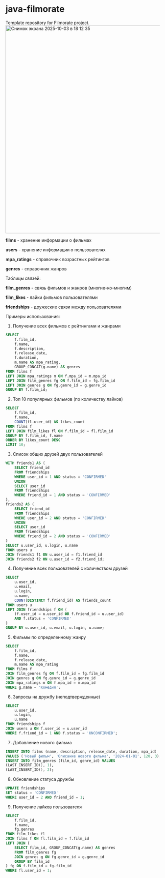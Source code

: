 # java-filmorate
Template repository for Filmorate project.
<img width="781" height="677" alt="Снимок экрана 2025-10-03 в 18 12 35" src="https://github.com/user-attachments/assets/7cea28de-3c01-4240-86df-20cb03c1add2" />

**films** - хранение информации о фильмах

**users** - хранение информации о пользователях  

**mpa_ratings** - справочник возрастных рейтингов

**genres** - справочник жанров

Таблицы связей:

**film_genres** - связь фильмов и жанров (многие-ко-многим)

**film_likes** - лайки фильмов пользователями

**friendships** - дружеские связи между пользователями

Примеры использования:

1. Получение всех фильмов с рейтингами и жанрами
```sql
SELECT 
    f.film_id,
    f.name,
    f.description,
    f.release_date,
    f.duration,
    m.name AS mpa_rating,
    GROUP_CONCAT(g.name) AS genres
FROM films f
LEFT JOIN mpa_ratings m ON f.mpa_id = m.mpa_id
LEFT JOIN film_genres fg ON f.film_id = fg.film_id
LEFT JOIN genres g ON fg.genre_id = g.genre_id
GROUP BY f.film_id;
```

2. Топ 10 популярных фильмов (по количеству лайков)
```sql
SELECT 
    f.film_id,
    f.name,
    COUNT(fl.user_id) AS likes_count
FROM films f
LEFT JOIN film_likes fl ON f.film_id = fl.film_id
GROUP BY f.film_id, f.name
ORDER BY likes_count DESC
LIMIT 10;
```

3. Список общих друзей двух пользователей
```sql
WITH friends1 AS (
    SELECT friend_id 
    FROM friendships 
    WHERE user_id = 1 AND status = 'CONFIRMED'
    UNION
    SELECT user_id 
    FROM friendships 
    WHERE friend_id = 1 AND status = 'CONFIRMED'
),
friends2 AS (
    SELECT friend_id 
    FROM friendships 
    WHERE user_id = 2 AND status = 'CONFIRMED'
    UNION
    SELECT user_id 
    FROM friendships 
    WHERE friend_id = 2 AND status = 'CONFIRMED'
)
SELECT u.user_id, u.login, u.name
FROM users u
JOIN friends1 f1 ON u.user_id = f1.friend_id
JOIN friends2 f2 ON u.user_id = f2.friend_id;
```

4. Получение всех пользователей с количеством друзей
```sql
SELECT 
    u.user_id,
    u.email,
    u.login,
    u.name,
    COUNT(DISTINCT f.friend_id) AS friends_count
FROM users u
LEFT JOIN friendships f ON (
    (f.user_id = u.user_id OR f.friend_id = u.user_id) 
    AND f.status = 'CONFIRMED'
)
GROUP BY u.user_id, u.email, u.login, u.name;
```

5. Фильмы по определенному жанру
```sql
SELECT 
    f.film_id,
    f.name,
    f.release_date,
    m.name AS mpa_rating
FROM films f
JOIN film_genres fg ON f.film_id = fg.film_id
JOIN genres g ON fg.genre_id = g.genre_id
JOIN mpa_ratings m ON f.mpa_id = m.mpa_id
WHERE g.name = 'Комедия';
```

6. Запросы на дружбу (неподтвержденные)
```sql
SELECT 
    u.user_id,
    u.login,
    u.name
FROM friendships f
JOIN users u ON f.user_id = u.user_id
WHERE f.friend_id = 1 AND f.status = 'UNCONFIRMED';
```

7. Добавление нового фильма
```sql
INSERT INTO films (name, description, release_date, duration, mpa_id)
VALUES ('Новый фильм', 'Описание нового фильма', '2024-01-01', 120, 3);
INSERT INTO film_genres (film_id, genre_id) VALUES 
(LAST_INSERT_ID(), 1),
(LAST_INSERT_ID(), 2);
```

8. Обновление статуса дружбы
```sql
UPDATE friendships 
SET status = 'CONFIRMED' 
WHERE user_id = 2 AND friend_id = 1;
```

9. Получение лайков пользователя
```sql
SELECT 
    f.film_id,
    f.name,
    fg.genres
FROM film_likes fl
JOIN films f ON fl.film_id = f.film_id
LEFT JOIN (
    SELECT film_id, GROUP_CONCAT(g.name) AS genres
    FROM film_genres fg
    JOIN genres g ON fg.genre_id = g.genre_id
    GROUP BY film_id
) fg ON f.film_id = fg.film_id
WHERE fl.user_id = 1;
```
